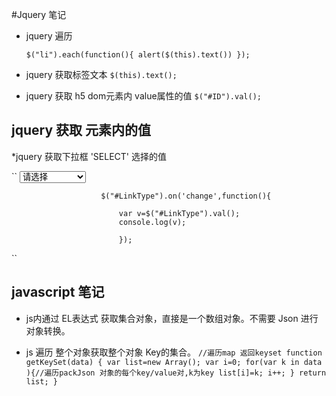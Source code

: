 #Jquery 笔记

* jquery 遍历

  ``
      $("li").each(function(){
        alert($(this).text())
      });
  ``
* jquery 获取标签文本
  ``
     $(this).text();
  ``
  
* jquery 获取 h5 dom元素内 value属性的值
 ``
   $("#ID").val();
 ``
  
  
  
  
  
  
  
  
  
  
  
  
 ## jquery 获取 元素内的值
 
 
 *jquery 获取下拉框 'SELECT' 选择的值
 
  ``
                              <select id="LinkType">
                                  <option selected="selected" >请选择</option>
                                  <option value="1" >HR系统</option>
                                  <option value="2" >办公系统</option>
                                  <option value="3" >财务系统</option>
                                  <option value="4" >技术/运维系统</option>
                                  <option value="5" >大数据系统</option>
                                  <option value="6">业务系统</option>
                              </select> 
                               
                        $("#LinkType").on('change',function(){
                        		 
                        	var v=$("#LinkType").val();
                        	console.log(v);
                        		
                        	});       
                               
  ``
  
## javascript 笔记
  
*  js内通过 EL表达式 获取集合对象，直接是一个数组对象。不需要 Json 进行对象转换。


* js 遍历 整个对象获取整个对象 Key的集合。
 ``
  //遍历map 返回keyset
     function getKeySet(data) {
         var list=new Array();
         var i=0;
         for(var k in data ){//遍历packJson 对象的每个key/value对,k为key
             list[i]=k;
             i++;
         }
         return list;
     }
 ``

  